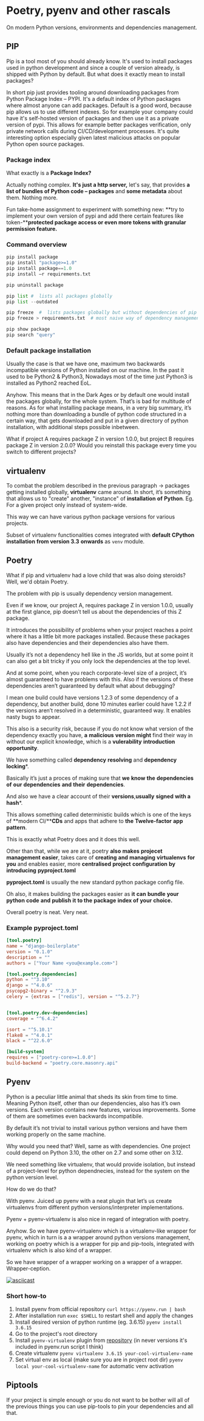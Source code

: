 # Poetry, pyenv and other rascals 

On modern Python versions, environments and dependencies management. 

## PIP

Pip is a tool most of you should already know. It's used to install packages used in python development and since a couple of version already, is shipped with Python by default. But what does it exactly mean to install packages?

In short pip just provides tooling around downloading packages from Python Package Index – PYPI. It's a default index of Python packages where almost anyone can add packages. Default is a good word, because pip allows us to use different indexes. So for example your company could have it's self-hosted version of packages and then use it as a private version of pypi. This allows for example better packages verification, only private network calls during CI/CD/development processes. It's quite interesting option especially given latest malicious attacks on popular Python open source packages. 

### Package index

What exactly is a **Package Index?**

Actually nothing complex. **It's just a http server,** let's say, that provides **a list of bundles of Python code – packages** and **some metadata** about them. Nothing more. 

Fun take-home assignment to experiment with something new: **try to implement your own version of pypi and add there certain features like token-****protected package access or even more tokens with granular permission feature.**

### Command overview

```python
pip install package
pip install "package>=1.0"
pip install package==1.0
pip install –r requirements.txt

pip uninstall package

pip list #  lists all packages globally
pip list --outdated

pip freeze  #  lists packages globally but without dependencies of pip and build stuff
pip freeze > requirements.txt  # most naive way of dependency management =

pip show package
pip search "query"
```

### Default package installation

Usually the case is that we have one, maximum two backwards incompatible versions of Python installed on our machine. In the past it used to be Python2 & Python3, Nowadays most of the time just Python3 is installed as Python2 reached EoL.

Anyhow. This means that in the Dark Ages or by default one would install the packages globally, for the whole system. That’s is bad for multitude of reasons. As for what installing package means, in a very big summary, it’s nothing more than downloading a bundle of python code structured in a certain way, that gets downloaded and put in a given directory of python installation, with additional steps possible inbetween.

What if project A requires package Z in version 1.0.0, but project B requires package Z in version 2.0.0? Would you reinstall this package every time you switch to different projects?

## virtualenv

To combat the problem described in the previous paragraph -> packages getting installed globally, **virtualenv** came around. In short, it’s something that allows us to "create" another, "instance" of **installation** **of** **Python**. Eg. For a given project only instead of system-wide.

This way we can have various python package versions for various projects.

Subset of virtualenv functionalities comes integrated with **default** **CPython** **installation** **from version 3.3** **onwards** as `venv` module.

## Poetry

What if pip and virtualenv had a love child that was also doing steroids? Well, we'd obtain Poetry.

The problem with pip is usually dependency version management.

Even if we know, our project A, requires package Z in version 1.0.0, usually at the first glance, pip doesn’t tell us about the dependencies of this Z package.

It introduces the possibility of problems when your project reaches a point where it has a little bit more packages installed. Because these packages also have dependencies and their dependencies also have them. 

Usually it’s not a dependency hell like in the JS worlds, but at some point it can also get a bit tricky if you only lock the dependencies at the top level.

And at some point, when you reach corporate-level size of a project, it’s almost guaranteed to have problems with this. Also if the versions of these dependencies aren’t guaranteed by default what about debugging? 

I mean one build could have versions 1.2.3 of some dependency of a dependency, but another build, done 10 minutes earlier could have 1.2.2 if the versions aren’t resolved in a deterministic, guaranteed way. It enables nasty bugs to appear.

This also is a security risk, because if you do not know what version of the dependency exactly you have, **a** **malicious** **version** **might** find their way in without our explicit knowledge, which is a **vulerability** **introduction** **opportunity**.

We have something called **dependency** **resolving** and **dependency** **locking***.

Basically it’s just a proces of making sure that **we** **know** **the** **dependencies** **of** **our** **dependencies** **and** **their** **dependencies**.

And also we have a clear account of their **versions**,**usually** **signed** **with a** **hash***.

This allows something called deterministic builds which is one of the keys of **modern CI/****CDs** and apps that adhere to **the** **Twelve-factor** **app** **pattern**.

This is exactly what Poetry does and it does this well. 

Other than that, while we are at it, poetry **also** **makes** **projecet** **management** **easier**, takes care of **creating** **and** **managing** **virtualenvs** **for** **you** and enables easier, more **centralised** **project** **configuration** **by** **introducing** **pyproject.toml**

**pyproject.toml** is usually the new standard python package config file.

Oh also, it makes building the packages easier as **it** **can** **bundle** **your** **python** **code** **and** **publish** **it** **to the** **package** **index of** **your** **choice.**

Overall poetry is neat. Very neat.

### Example pyproject.toml

```toml
[tool.poetry]
name = "django-boilerplate"
version = "0.1.0"
description = ""
authors = ["Your Name <you@example.com>"]

[tool.poetry.dependencies]
python = "^3.10"
django = "^4.0.6"
psycopg2-binary = "^2.9.3"
celery = {extras = ["redis"], version = "^5.2.7"}


[tool.poetry.dev-dependencies]
coverage = "^6.4.2"

isort = "^5.10.1"
flake8 = "^4.0.1"
black = "^22.6.0"

[build-system]
requires = ["poetry-core>=1.0.0"]
build-backend = "poetry.core.masonry.api"
```

## Pyenv

Python is a peculiar little animal that sheds its skin from time to time. Meaning Python itself, other than our dependencies, also has it’s own versions. Each version contains new features, various improvements. Some of them are sometimes even backwards incompatibile.

By default it’s not trivial to install various python versions and have them working properly on the same machine. 

Why would you need that? Well, same as with dependencies. One project could depend on Python 3.10, the other on 2.7 and some other on 3.12. 

We need something like virtualenv, that would provide isolation, but instead of a project-level for python dependnecies, instead for the system on the python version level.

How do we do that?

With pyenv. Juiced up pyenv with a neat plugin that let’s us create virtualenvs from different python versions/interpreter implementations.

Pyenv + pyenv-virtualenv is also nice in regard of integration with poetry.

Anyhow. So we have pyenv-virtualenv which is a virtualenv-like wrapper for pyenv, which in turn is a a wrapper around python versions management, working on poetry which is a wrapper for pip and pip-tools, integrated with virtualenv which is also kind of a wrapper.

So we have wrapper of a wrapper working on a wrapper of a wrapper. Wrapper-ception.

[![asciicast](https://asciinema.org/a/pMssjDmLN79NuJT8rr2VQg6GW.svg)](https://asciinema.org/a/pMssjDmLN79NuJT8rr2VQg6GW)

### Short how-to

1. Install pyenv from official repository `curl https://pyenv.run | bash`
2. After installation run `exec $SHELL` to restart shell and apply the changes
3. Install desired version of python runtime (eg. 3.6.15) `pyenv install 3.6.15`
4. Go to the project's root directory
5. Install `pyenv-virtualenv` plugin from [repository](https://github.com/pyenv/pyenv-virtualenv) (in never versions it's included in pyenv.run script I think)
6. Create virtualenv `pyenv virtualenv 3.6.15 your-cool-virtualenv-name`
7. Set virtual env as local (make sure you are in project root dir) `pyenv local your-cool-virtualenv-name` for automatic venv activation

## Piptools

If your project is simple enough or you do not want to be bother will all of the previous things you can use pip-tools to pin your dependencies and all that. 

